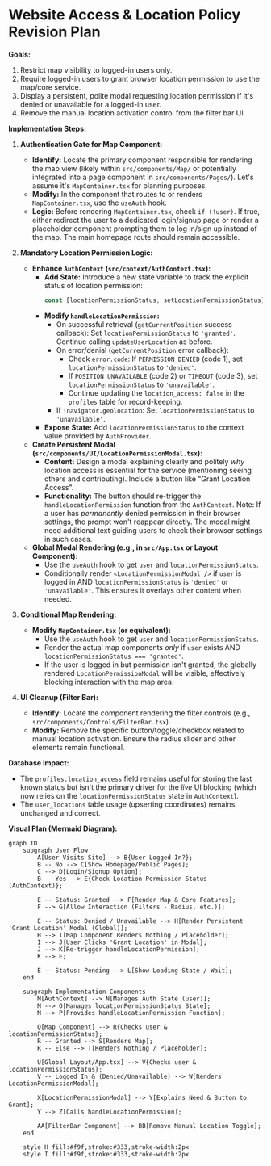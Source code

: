 # Website Access & Location Policy Revision Plan

**Goals:**

1.  Restrict map visibility to logged-in users only.
2.  Require logged-in users to grant browser location permission to use the map/core service.
3.  Display a persistent, polite modal requesting location permission if it's denied or unavailable for a logged-in user.
4.  Remove the manual location activation control from the filter bar UI.

**Implementation Steps:**

1.  **Authentication Gate for Map Component:**
    *   **Identify:** Locate the primary component responsible for rendering the map view (likely within `src/components/Map/` or potentially integrated into a page component in `src/components/Pages/`). Let's assume it's `MapContainer.tsx` for planning purposes.
    *   **Modify:** In the component that routes to or renders `MapContainer.tsx`, use the `useAuth` hook.
    *   **Logic:** Before rendering `MapContainer.tsx`, check `if (!user)`. If true, either redirect the user to a dedicated login/signup page or render a placeholder component prompting them to log in/sign up instead of the map. The main homepage route should remain accessible.

2.  **Mandatory Location Permission Logic:**
    *   **Enhance `AuthContext` (`src/context/AuthContext.tsx`):**
        *   **Add State:** Introduce a new state variable to track the explicit status of location permission:
            ```typescript
            const [locationPermissionStatus, setLocationPermissionStatus] = useState<'pending' | 'granted' | 'denied' | 'unavailable'>('pending');
            ```
        *   **Modify `handleLocationPermission`:**
            *   On successful retrieval (`getCurrentPosition` success callback): Set `locationPermissionStatus` to `'granted'`. Continue calling `updateUserLocation` as before.
            *   On error/denial (`getCurrentPosition` error callback):
                *   Check `error.code`: If `PERMISSION_DENIED` (code 1), set `locationPermissionStatus` to `'denied'`.
                *   If `POSITION_UNAVAILABLE` (code 2) or `TIMEOUT` (code 3), set `locationPermissionStatus` to `'unavailable'`.
                *   Continue updating the `location_access: false` in the `profiles` table for record-keeping.
            *   If `!navigator.geolocation`: Set `locationPermissionStatus` to `'unavailable'`.
        *   **Expose State:** Add `locationPermissionStatus` to the context value provided by `AuthProvider`.
    *   **Create Persistent Modal (`src/components/UI/LocationPermissionModal.tsx`):**
        *   **Content:** Design a modal explaining clearly and politely *why* location access is essential for the service (mentioning seeing others and contributing). Include a button like "Grant Location Access".
        *   **Functionality:** The button should re-trigger the `handleLocationPermission` function from the `AuthContext`. Note: If a user has *permanently* denied permission in their browser settings, the prompt won't reappear directly. The modal might need additional text guiding users to check their browser settings in such cases.
    *   **Global Modal Rendering (e.g., in `src/App.tsx` or Layout Component):**
        *   Use the `useAuth` hook to get `user` and `locationPermissionStatus`.
        *   Conditionally render `<LocationPermissionModal />` if `user` is logged in AND `locationPermissionStatus` is `'denied'` or `'unavailable'`. This ensures it overlays other content when needed.

3.  **Conditional Map Rendering:**
    *   **Modify `MapContainer.tsx` (or equivalent):**
        *   Use the `useAuth` hook to get `user` and `locationPermissionStatus`.
        *   Render the actual map components *only* if `user` exists AND `locationPermissionStatus === 'granted'`.
        *   If the user is logged in but permission isn't granted, the globally rendered `LocationPermissionModal` will be visible, effectively blocking interaction with the map area.

4.  **UI Cleanup (Filter Bar):**
    *   **Identify:** Locate the component rendering the filter controls (e.g., `src/components/Controls/FilterBar.tsx`).
    *   **Modify:** Remove the specific button/toggle/checkbox related to manual location activation. Ensure the radius slider and other elements remain functional.

**Database Impact:**

*   The `profiles.location_access` field remains useful for storing the last known status but isn't the primary driver for the *live* UI blocking (which now relies on the `locationPermissionStatus` state in `AuthContext`).
*   The `user_locations` table usage (upserting coordinates) remains unchanged and correct.

**Visual Plan (Mermaid Diagram):**

```mermaid
graph TD
    subgraph User Flow
        A[User Visits Site] --> B{User Logged In?};
        B -- No --> C[Show Homepage/Public Pages];
        C --> D[Login/Signup Option];
        B -- Yes --> E{Check Location Permission Status (AuthContext)};

        E -- Status: Granted --> F[Render Map & Core Features];
        F --> G[Allow Interaction (Filters - Radius, etc.)];

        E -- Status: Denied / Unavailable --> H[Render Persistent 'Grant Location' Modal (Global)];
        H --> I[Map Component Renders Nothing / Placeholder];
        I --> J{User Clicks 'Grant Location' in Modal};
        J --> K[Re-trigger handleLocationPermission];
        K --> E;

        E -- Status: Pending --> L[Show Loading State / Wait];
    end

    subgraph Implementation Components
        M[AuthContext] --> N[Manages Auth State (user)];
        M --> O[Manages locationPermissionStatus State];
        M --> P[Provides handleLocationPermission Function];

        Q[Map Component] --> R{Checks user & locationPermissionStatus};
        R -- Granted --> S[Renders Map];
        R -- Else --> T[Renders Nothing / Placeholder];

        U[Global Layout/App.tsx] --> V{Checks user & locationPermissionStatus};
        V -- Logged In & (Denied/Unavailable) --> W[Renders LocationPermissionModal];

        X[LocationPermissionModal] --> Y[Explains Need & Button to Grant];
        Y --> Z[Calls handleLocationPermission];

        AA[FilterBar Component] --> BB[Remove Manual Location Toggle];
    end

    style H fill:#f9f,stroke:#333,stroke-width:2px
    style I fill:#f9f,stroke:#333,stroke-width:2px